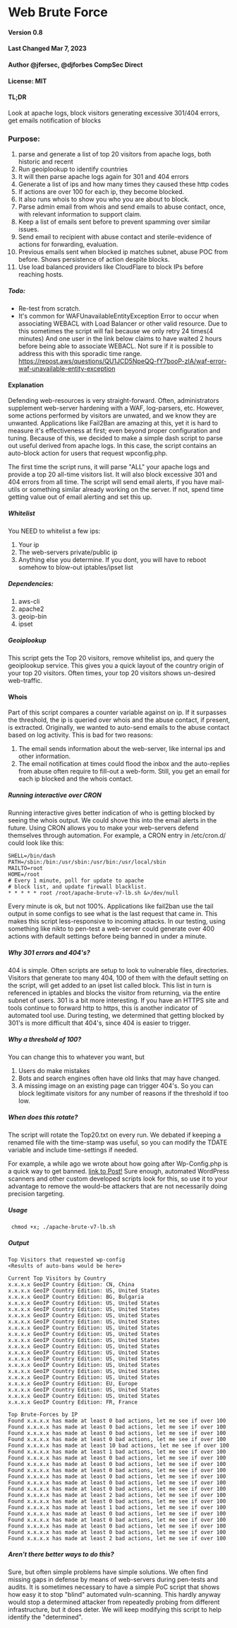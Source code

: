 # Web Brute Force

#### Version 0.8

#### Last Changed Mar 7, 2023

#### Author @jfersec, @djforbes CompSec Direct

#### License: MIT

#### TL;DR

Look at apache logs, block visitors generating excessive 301/404 errors, get emails notification of blocks

### Purpose:

1. parse and generate a list of top 20 visitors from apache logs, both historic and recent
2. Run geoiplookup to identify countries
3. It will then parse apache logs again for 301 and 404 errors
4. Generate a list of ips and how many times they caused these http codes
5. If actions are over 100 for each ip, they become blocked.
6. It also runs whois to show you who you are about to block.
7. Parse admin email from whois and send emails to abuse contact, once, with relevant information to support claim.
8. Keep a list of emails sent before to prevent spamming over similar issues.
9. Send email to recipient with abuse contact and sterile-evidence of actions for forwarding, evaluation.
10. Previous emails sent when blocked ip matches subnet, abuse POC from before. Shows persistence of action despite blocks.
11. Use load balanced providers like CloudFlare to block IPs before reaching hosts.

##### Todo:

- Re-test from scratch.
- It's common for WAFUnavailableEntityException Error to occur when associating WEBACL with
  Load Balancer or other valid resource. Due to this sometimes the script will fail because we only
  retry 24 times(4 minutes) And one user in the link below claims to have waited 2 hours before being
  able to associate WEBACL. Not sure if it is possible to address this with this sporadic time range.
  https://repost.aws/questions/QU1JCD5NpeQQ-fY7booP-zIA/waf-error-waf-unavailable-entity-exception

#### Explanation

Defending web-resources is very straight-forward. Often, administrators supplement web-server hardening with a WAF, log-parsers, etc.
However, some actions performed by visitors are unwated, and we know they are unwanted. Applications like Fail2Ban are amazing at this, yet it is hard to measure it's effectiveness at first; even beyond proper configuration and tuning.
Because of this, we decided to make a simple dash script to parse out useful derived from apache logs. In this case, the script contains an auto-block action for users that request wpconfig.php.

The first time the script runs, it will parse "ALL" your apache logs and provide a top 20 all-time visitors list.
It will also block excessive 301 and 404 errors from all time. The script will send email alerts, if you have mail-utils or something similar already working on the server. If not, spend time getting value out of email alerting and set this up.

##### Whitelist

You NEED to whitelist a few ips:

1. Your ip
2. The web-servers private/public ip
3. Anything else you determine.
   If you dont, you will have to reboot somehow to blow-out iptables/ipset list

##### Dependencies:

1. aws-cli
2. apache2
3. geoip-bin
4. ipset

##### Geoiplookup

This script gets the Top 20 visitors, remove whitelist ips, and query the geoiplookup service. This gives you a quick layout of the country origin of your top 20 visitors.
Often times, your top 20 visitors shows un-desired web-traffic.

#### Whois

Part of this script compares a counter variable against on ip. If it surpasses the threshold, the ip is queried over whois and the abuse contact, if present, is extracted.
Originally, we wanted to auto-send emails to the abuse contact based on log activity. This is bad for two reasons:

1. The email sends information about the web-server, like internal ips and other information.
2. The email notification at times could flood the inbox and the auto-replies from abuse often require to fill-out a web-form.
   Still, you get an email for each ip blocked and the whois contact.

##### Running interactive over CRON

Running interactive gives better indication of who is getting blocked by seeing the whois output. We could shove this into the email alerts in the future.
Using CRON allows you to make your web-servers defend themselves through automation.
For example, a CRON entry in /etc/cron.d/ could look like this:

```
SHELL=/bin/dash
PATH=/sbin:/bin:/usr/sbin:/usr/bin:/usr/local/sbin
MAILTO=root
HOME=/root
# Every 1 minute, poll for update to apache
# block list, and update firewall blacklist.
* * * * * root /root/apache-brute-v7-lb.sh &>/dev/null
```

Every minute is ok, but not 100%. Applications like fail2ban use the tail output in some configs to see what is the last request that came in. This makes this script less-responsive to incoming attacks.
In our testing, using something like nikto to pen-test a web-server could generate over 400 actions with default settings before being banned in under a minute.

##### Why 301 errors and 404's?

404 is simple. Often scripts are setup to look to vulnerable files, directories. Visitors that generate too many 404, 100 of them with the default setting on the script, will get added to an ipset list called block. This list in turn is referenced in iptables and blocks the visitor from returning, via the entire subnet of users.
301 is a bit more interesting. If you have an HTTPS site and tools continue to forward http to https, this is another indicator of automated tool use. During testing, we determined that getting blocked by 301's is more difficult that 404's, since 404 is easier to trigger.

##### Why a threshold of 100?

You can change this to whatever you want, but

1. Users do make mistakes
2. Bots and search engines often have old links that may have changed.
3. A missing image on an existing page can trigger 404's.
   So you can block legitimate visitors for any number of reasons if the threshold if too low.

##### When does this rotate?

The script will rotate the Top20.txt on every run. We debated if keeping a renamed file with the time-stamp was useful, so you can modify the TDATE variable and include time-settings if needed.

For example, a while ago we wrote about how going after Wp-Config.php is a quick way to get banned.
[link to Post!](https://compsecdirect.com/why-going-after-wp-config-is-a-quick-way-to-get-banned/)
Sure enough, automated WordPress scanners and other custom developed scripts look for this, so use it to your advantage to remove the would-be attackers that are not necessarily doing precision targeting.

##### Usage

` chmod +x; ./apache-brute-v7-lb.sh`

##### Output

```
Top Visitors that requested wp-config
<Results of auto-bans would be here>

Current Top Visitors by Country
x.x.x.x GeoIP Country Edition: CN, China
x.x.x.x GeoIP Country Edition: US, United States
x.x.x.x GeoIP Country Edition: BG, Bulgaria
x.x.x.x GeoIP Country Edition: US, United States
x.x.x.x GeoIP Country Edition: US, United States
x.x.x.x GeoIP Country Edition: US, United States
x.x.x.x GeoIP Country Edition: US, United States
x.x.x.x GeoIP Country Edition: US, United States
x.x.x.x GeoIP Country Edition: US, United States
x.x.x.x GeoIP Country Edition: US, United States
x.x.x.x GeoIP Country Edition: US, United States
x.x.x.x GeoIP Country Edition: US, United States
x.x.x.x GeoIP Country Edition: US, United States
x.x.x.x GeoIP Country Edition: US, United States
x.x.x.x GeoIP Country Edition: US, United States
x.x.x.x GeoIP Country Edition: US, United States
x.x.x.x GeoIP Country Edition: EU, Europe
x.x.x.x GeoIP Country Edition: US, United States
x.x.x.x GeoIP Country Edition: US, United States
x.x.x.x GeoIP Country Edition: FR, France

Top Brute-Forces by IP
Found x.x.x.x has made at least 0 bad actions, let me see if over 100
Found x.x.x.x has made at least 0 bad actions, let me see if over 100
Found x.x.x.x has made at least 0 bad actions, let me see if over 100
Found x.x.x.x has made at least 0 bad actions, let me see if over 100
Found x.x.x.x has made at least 10 bad actions, let me see if over 100
Found x.x.x.x has made at least 1 bad actions, let me see if over 100
Found x.x.x.x has made at least 0 bad actions, let me see if over 100
Found x.x.x.x has made at least 0 bad actions, let me see if over 100
Found x.x.x.x has made at least 0 bad actions, let me see if over 100
Found x.x.x.x has made at least 0 bad actions, let me see if over 100
Found x.x.x.x has made at least 0 bad actions, let me see if over 100
Found x.x.x.x has made at least 0 bad actions, let me see if over 100
Found x.x.x.x has made at least 2 bad actions, let me see if over 100
Found x.x.x.x has made at least 0 bad actions, let me see if over 100
Found x.x.x.x has made at least 1 bad actions, let me see if over 100
Found x.x.x.x has made at least 0 bad actions, let me see if over 100
Found x.x.x.x has made at least 0 bad actions, let me see if over 100
Found x.x.x.x has made at least 0 bad actions, let me see if over 100
Found x.x.x.x has made at least 0 bad actions, let me see if over 100
Found x.x.x.x has made at least 2 bad actions, let me see if over 100
```

##### Aren't there better ways to do this?

Sure, but often simple problems have simple solutions. We often find missing gaps in defense by means of web-servers during pen-tests and audits. It is sometimes necessary to have a simple PoC script that shows how easy it to stop "blind" automated vuln-scanning.
This hardly anyway would stop a determined attacker from repeatedly probing from different infrastructure, but it does deter.
We will keep modifying this script to help identify the "determined".
